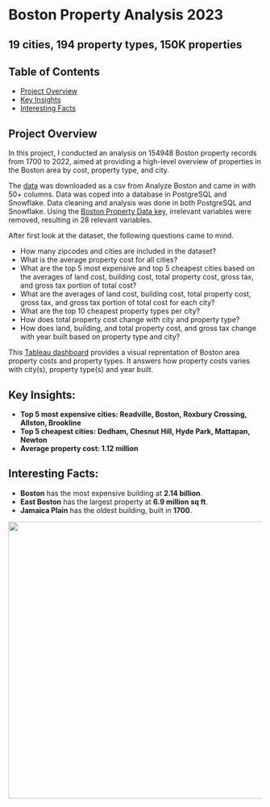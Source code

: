 # Boston Property Analysis 2023
## 19 cities, 194 property types, 150K properties

## Table of Contents
- [Project Overview](#projectoverview)
- [Key Insights](#keyinsights)
- [Interesting Facts](#keyinsights)

## Project Overview

In this project, I conducted an analysis on 154948 Boston property records from 1700 to 2022, aimed at providing a high-level overview of properties in the Boston area by cost, property type, and city.

The [data](https://data.boston.gov/dataset/e02c44d2-3c64-459c-8fe2-e1ce5f38a035/resource/1000d81c-5bb5-49e8-a9ab-44cd042f1db2/download/fy2023-property-assessment-data.csv) was downloaded as a csv from Analyze Boston and came in with 50+ columns. Data was coped into a database in PostgreSQL and Snowflake. Data cleaning and analysis was done in both PostgreSQL and Snowflake. Using the [Boston Property Data key](https://data.boston.gov/dataset/e02c44d2-3c64-459c-8fe2-e1ce5f38a035/resource/4973f23e-859e-4190-b308-8223c246147e/download/property-assessment-fy2023-data-key.pdf), irrelevant variables were removed, resulting in 28 relevant variables.<br>




After first look at the dataset, the following questions came to mind.<br>
- How many zipcodes and cities are included in the dataset? <br>
- What is the average property cost for all cities? <br>
- What are the top 5 most expensive and top 5 cheapest cities based on the averages of land cost, building cost, total property cost, gross tax, and gross tax portion of total cost? <br>
- What are the averages of land cost, building cost, total property cost, gross tax, and gross tax portion of total cost for each city? <br>
- What are the top 10 cheapest property types per city? <br>
- How does total property cost change with city and property type? <br>
- How does land, building, and total property cost, and gross tax change with year built based on property type and city? <br>

This [Tableau dashboard](https://public.tableau.com/app/profile/anuradha.s6397/viz/Boston_Property_Analysis_23/BostonPropertyDashboard?publish=yes>)
 provides a visual reprentation of Boston area property costs and property types.
It answers how property costs varies with city(s), property type(s) and year built.<br>

## Key Insights:
- **Top 5 most expensive cities: Readville, Boston, Roxbury Crossing, Allston, Brookline** <br>
- **Top 5 cheapest cities: Dedham, Chesnut Hill, Hyde Park, Mattapan, Newton**
- **Average property cost: 1.12 million**


## Interesting Facts:
- **Boston** has the most expensive building at **2.14 billion**.
- **East Boston** has the largest property at **6.9 million sq ft**.
- **Jamaica Plain** has the oldest building, built in **1700**.



<img src = "https://github.com/anuradhases/property_trends/assets/49212192/cdeb21da-18e9-4d82-8571-4c3ea7182a3d" width = 750 height= 550 >











